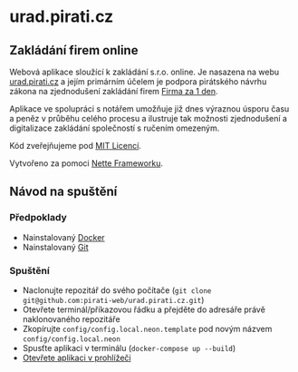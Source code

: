 # urad.pirati.cz

## Zakládání firem online

Webová aplikace sloužící k zakládání s.r.o. online. Je nasazena na webu [urad.pirati.cz](https://urad.pirati.cz/) a jejím primárním účelem je podpora pirátského návrhu zákona na zjednodušení zakládání firem [Firma za 1 den](https://www.profant.eu/2019/firma-za-1-den.html).

Aplikace ve spolupráci s notářem umožňuje již dnes výraznou úsporu času a peněz v průběhu celého procesu a ilustruje tak možnosti zjednodušení a digitalizace zakládání společností s ručením omezeným.

Kód zveřejňujeme pod [MIT Licencí](licence.md).

Vytvořeno za pomoci [Nette Frameworku](http://nette.org).

## Návod na spuštění

### Předpoklady

- Nainstalovaný [Docker](https://www.docker.com/get-started)
- Nainstalovaný [Git](https://git-scm.com/downloads)

### Spuštění

- Naclonujte repozitář do svého počítače (`git clone git@github.com:pirati-web/urad.pirati.cz.git`)
- Otevřete terminál/příkazovou řádku a přejděte do adresáře právě naklonovaného repozitáře
- Zkopírujte `config/config.local.neon.template` pod novým názvem `config/config.local.neon`
- Spusťte aplikaci v terminálu (`docker-compose up --build`)
- [Otevřete aplikaci v prohlížeči](http://localhost:8000)


